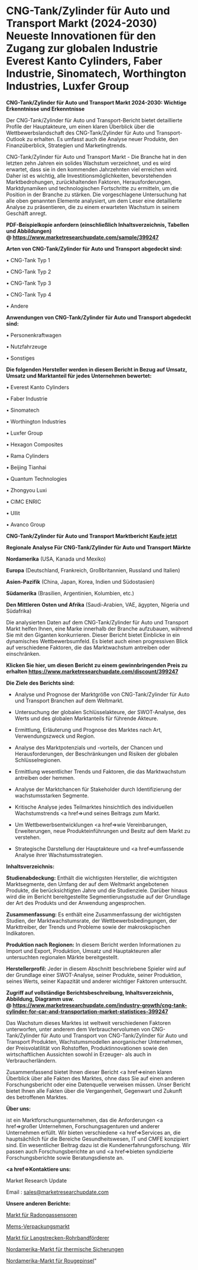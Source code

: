 # CNG-Tank/Zylinder für Auto und Transport Markt (2024-2030) Neueste Innovationen für den Zugang zur globalen Industrie Everest Kanto Cylinders, Faber Industrie, Sinomatech, Worthington Industries, Luxfer Group

<strong>CNG-Tank/Zylinder für Auto und Transport Markt 2024-2030: Wichtige Erkenntnisse und Erkenntnisse</strong>

Der CNG-Tank/Zylinder für Auto und Transport-Bericht bietet detaillierte Profile der Hauptakteure, um einen klaren Überblick über die Wettbewerbslandschaft des CNG-Tank/Zylinder für Auto und Transport-Outlook zu erhalten. Es umfasst auch die Analyse neuer Produkte, den Finanzüberblick, Strategien und Marketingtrends.

CNG-Tank/Zylinder für Auto und Transport Markt - Die Branche hat in den letzten zehn Jahren ein solides Wachstum verzeichnet, und es wird erwartet, dass sie in den kommenden Jahrzehnten viel erreichen wird. Daher ist es wichtig, alle Investitionsmöglichkeiten, bevorstehenden Marktbedrohungen, zurückhaltenden Faktoren, Herausforderungen, Marktdynamiken und technologischen Fortschritte zu ermitteln, um die Position in der Branche zu stärken. Die vorgeschlagene Untersuchung hat alle oben genannten Elemente analysiert, um dem Leser eine detaillierte Analyse zu präsentieren, die zu einem erwarteten Wachstum in seinem Geschäft anregt.

<strong><b>PDF-Beispielkopie anfordern (einschließlich Inhaltsverzeichnis, Tabellen und Abbildungen) @ </b></strong><strong><a href=https://www.marketresearchupdate.com/sample/399247><strong>https://www.marketresearchupdate.com/sample/399247</u></a></strong></strong>

<strong>Arten von CNG-Tank/Zylinder für Auto und Transport abgedeckt sind:</strong>

• CNG-Tank Typ 1

• CNG-Tank Typ 2

• CNG-Tank Typ 3

• CNG-Tank Typ 4

• Andere

<strong>Anwendungen von CNG-Tank/Zylinder für Auto und Transport abgedeckt sind:</strong>

• Personenkraftwagen

• Nutzfahrzeuge

• Sonstiges

<strong>Die folgenden Hersteller werden in diesem Bericht in Bezug auf Umsatz, Umsatz und Marktanteil für jedes Unternehmen bewertet:</strong>

• Everest Kanto Cylinders

• Faber Industrie

• Sinomatech

• Worthington Industries

• Luxfer Group

• Hexagon Composites

• Rama Cylinders

• Beijing Tianhai

• Quantum Technologies

• Zhongyou Luxi

• CIMC ENRIC

• Ullit

• Avanco Group

<strong>CNG-Tank/Zylinder für Auto und Transport Marktbericht <a href=https://www.marketresearchupdate.com/buynow/399247>Kaufe jetzt</a></strong>

<strong>Regionale Analyse Für CNG-Tank/Zylinder für Auto und Transport Märkte</strong>

<strong>Nordamerika</strong> (USA, Kanada und Mexiko)

<strong>Europa</strong> (Deutschland, Frankreich, Großbritannien, Russland und Italien)

<strong>Asien-Pazifik</strong> (China, Japan, Korea, Indien und Südostasien)

<strong>Südamerika</strong> (Brasilien, Argentinien, Kolumbien, etc.)

<strong>Den Mittleren</strong> <strong>Osten und Afrika</strong> (Saudi-Arabien, VAE, ägypten, Nigeria und Südafrika)

Die analysierten Daten auf dem CNG-Tank/Zylinder für Auto und Transport Markt helfen Ihnen, eine Marke innerhalb der Branche aufzubauen, während Sie mit den Giganten konkurrieren. Dieser Bericht bietet Einblicke in ein dynamisches Wettbewerbsumfeld. Es bietet auch einen progressiven Blick auf verschiedene Faktoren, die das Marktwachstum antreiben oder einschränken.

<strong>Klicken Sie hier, um diesen Bericht zu einem gewinnbringenden Preis zu erhalten
</strong><strong><a href=https://www.marketresearchupdate.com/discount/399247>https://www.marketresearchupdate.com/discount/399247</b></u></strong></a>

<strong>Die Ziele des Berichts sind:</strong>

- Analyse und Prognose der Marktgröße von CNG-Tank/Zylinder für Auto und Transport Branchen auf dem Weltmarkt.

- Untersuchung der globalen Schlüsselakteure, der SWOT-Analyse, des Werts und des globalen Marktanteils für führende Akteure.

- Ermittlung, Erläuterung und Prognose des Marktes nach Art, Verwendungszweck und Region.

- Analyse des Marktpotenzials und -vorteils, der Chancen und Herausforderungen, der Beschränkungen und Risiken der globalen Schlüsselregionen.

- Ermittlung wesentlicher Trends und Faktoren, die das Marktwachstum antreiben oder hemmen.

- Analyse der Marktchancen für Stakeholder durch Identifizierung der wachstumsstarken Segmente.

- Kritische Analyse jedes Teilmarktes hinsichtlich des individuellen Wachstumstrends <a href=>und</a> seines Beitrags zum Markt.

- Um Wettbewerbsentwicklungen <a href=>wie</a> Vereinbarungen, Erweiterungen, neue Produkteinführungen und Besitz auf dem Markt zu verstehen.

- Strategische Darstellung der Hauptakteure und <a href=>umfas</a>sende Analyse ihrer Wachstumsstrategien.

<strong>Inhaltsverzeichnis:</strong>

<strong>Studienabdeckung:</strong> Enthält die wichtigsten Hersteller, die wichtigsten Marktsegmente, den Umfang der auf dem Weltmarkt angebotenen Produkte, die berücksichtigten Jahre und die Studienziele. Darüber hinaus wird die im Bericht bereitgestellte Segmentierungsstudie auf der Grundlage der Art des Produkts und der Anwendung angesprochen.

<strong>Zusammenfassung:</strong> Es enthält eine Zusammenfassung der wichtigsten Studien, der Marktwachstumsrate, der Wettbewerbsbedingungen, der Markttreiber, der Trends und Probleme sowie der makroskopischen Indikatoren.

<strong>Produktion nach Regionen:</strong> In diesem Bericht werden Informationen zu Import und Export, Produktion, Umsatz und Hauptakteuren aller untersuchten regionalen Märkte bereitgestellt.

<strong>Herstellerprofil:</strong> Jeder in diesem Abschnitt beschriebene Spieler wird auf der Grundlage einer SWOT-Analyse, seiner Produkte, seiner Produktion, seines Werts, seiner Kapazität und anderer wichtiger Faktoren untersucht.

<strong><b>Zugriff auf vollständige Berichtsbeschreibung, Inhaltsverzeichnis, Abbildung, Diagramm usw. @ </b></strong><strong><a href=https://www.marketresearchupdate.com/industry-growth/cng-tank-cylinder-for-car-and-transportation-market-statistices-399247>https://www.marketresearchupdate.com/industry-growth/cng-tank-cylinder-for-car-and-transportation-market-statistices-399247</a></strong>

Das Wachstum dieses Marktes ist weltweit verschiedenen Faktoren unterworfen, unter anderem dem Verbrauchervolumen von CNG-Tank/Zylinder für Auto und Transport von CNG-Tank/Zylinder für Auto und Transport Produkten, Wachstumsmodellen anorganischer Unternehmen, der Preisvolatilität von Rohstoffen, Produktinnovationen sowie den wirtschaftlichen Aussichten sowohl in Erzeuger- als auch in Verbraucherländern.

Zusammenfassend bietet Ihnen dieser Bericht <a href=>einen</a> klaren Überblick über alle Fakten des Marktes, ohne dass Sie auf einen anderen Forschungsbericht oder eine Datenquelle verweisen müssen. Unser Bericht bietet Ihnen alle Fakten über die Vergangenheit, Gegenwart und Zukunft des betroffenen Marktes.

<strong>Über uns:</strong>

 ist ein Marktforschungsunternehmen, das die Anforderungen <a href=>großer</a> Unternehmen, Forschungsagenturen und anderer Unternehmen erfüllt. Wir bieten verschiedene <a href=>Services</a> an, die hauptsächlich für die Bereiche Gesundheitswesen, IT und CMFE konzipiert sind. Ein wesentlicher Beitrag dazu ist die Kundenerfahrungsforschung. Wir passen auch Forschungsberichte an und <a href=>bieten</a> syndizierte Forschungsberichte sowie Beratungsdienste an.

<strong><a href=>Kontaktiere uns:</a></strong>

Market Research Update

Email : sales@marketresearchupdate.com

<strong>Unsere anderen Berichte:</strong>

<a href=https://www.linkedin.com/pulse/radon-gas-sensors-market-witness-huge-growth>Markt für Radongassensoren</a>

<a href=https://www.linkedin.com/pulse/mems-packaging-market-size-industry-growth-factors>Mems-Verpackungsmarkt</a>

<a href=https://www.linkedin.com/pulse/long-distance-belt-pipe-conveyor-market-2023-analysis>Markt für Langstrecken-Rohrbandförderer</a>

<a href=https://www.linkedin.com/pulse/north-america-thermal-fuse-market-2023-pointing>Nordamerika-Markt für thermische Sicherungen</a>

<a href=https://www.linkedin.com/pulse/north-america-blush-brush-market-2023-2030-new-study-report>Nordamerika-Markt für Rougepinsel</a>"
